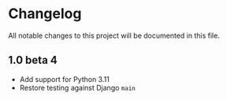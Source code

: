 # Changelog

All notable changes to this project will be documented in this file.

## 1.0 beta 4

- Add support for Python 3.11
- Restore testing against Django `main`
